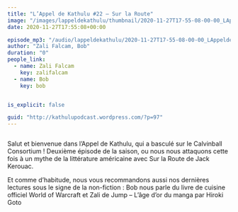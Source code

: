 ```yaml
---
title: "L’Appel de Kathulu #22 – Sur la Route"
image: "/images/lappeldekathulu/thumbnail/2020-11-27T17-55-08-00-00_LAppeldeKathulu22SurlaRoute.jpg"
date: 2020-11-27T17:55:08+00:00

episode_mp3: "/audio/lappeldekathulu/2020-11-27T17-55-08-00-00_LAppeldeKathulu22SurlaRoute.mp3"
author: "Zali Falcam, Bob"
duration: "0"
people_link: 
  - name: Zali Falcam
    key: zalifalcam
  - name: Bob
    key: bob


is_explicit: false

guid: "http://kathulupodcast.wordpress.com/?p=97"
---
```


<PodcastHeader/>

<!-- ECRIRE LA DESCRIPTION DE L'EPISODE SOUS CETTE LIGNE -->

 
<a href="" rel="nofollow"></a>
 



<img src="/resources/lappeldekathulu/2020-11-27T17-55-08-00-00_LAppeldeKathulu22SurlaRoute/32kvo6qf4jghxl2657plwft2hm.jpg" alt="">



<p>Salut et bienvenue dans l’Appel de Kathulu, qui a basculé sur le Calvinball Consortium ! Deuxième épisode de la saison, ou nous nous attaquons cette fois à un mythe de la littérature américaine avec Sur la Route de Jack Kerouac.</p>



<p>Et comme d’habitude, nous vous recommandons aussi nos dernières lectures sous le signe de la non-fiction : Bob nous parle du livre de cuisine officiel World of Warcraft et Zali de Jump – L’âge d’or du manga par Hiroki Goto</p>


